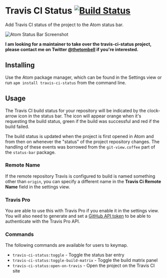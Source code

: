 # Travis CI Status [![Build Status](https://travis-ci.org/tombell/travis-ci-status.svg?branch=master)](https://travis-ci.org/tombell/travis-ci-status)

Add Travis CI status of the project to the Atom status bar.

![Atom Status Bar Screenshot](https://raw.githubusercontent.com/tombell/travis-ci-status/master/travis_ci_status.png)

**I am looking for a maintainer to take over the travis-ci-status project,
please contact me on Twitter [@thetombell](https://twitter.com/thetombell) if
you're interested.**

## Installing

Use the Atom package manager, which can be found in the Settings view or run
`apm install travis-ci-status` from the command line.

## Usage

The Travis CI build status for your repository will be indicated by the
clock-arrow icon in the status bar. The icon will appear orange when it's
requesting the build status, green if the build was successful and red if the
build failed.

The build status is updated when the project is first opened in Atom and from
then on whenever the "status" of the project repository changes. The handling of
these events was borrowed from the `git-view.coffee` part of the `status-bar`
package.

### Remote Name

If the remote repository Travis is configured to build is named something other
than `origin`, you can specify a different name in the **Travis Ci Remote Name**
field in the settings view.

### Travis Pro

You are able to use this with Travis Pro if you enable it in the settings view.
You will also need to generate and set a
[GitHub API token](https://github.com/settings/tokens/new) to be able to
authenticate with the Travis Pro API.

### Commands

The following commands are available for users to keymap.

* `travis-ci-status:toggle` - Toggle the status bar entry
* `travis-ci-status:toggle-build-matrix` - Toggle the build matrix panel
* `travis-ci-status:open-on-travis` - Open the project on the Travis CI site
